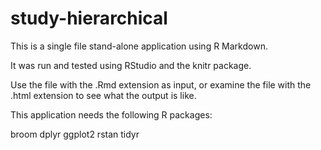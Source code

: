 # study-hierarchical

This is a single file stand-alone application using R Markdown.

It was run and tested using RStudio and the knitr package.

Use the file with the .Rmd extension as input, or examine the
file with the .html extension to see what the output is like.

This application needs the following R packages:

broom
dplyr
ggplot2
rstan
tidyr
